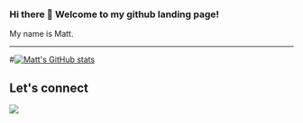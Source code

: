 ### Hi there 👋 Welcome to my github landing page!

My name is Matt.

---

#[![Matt's GitHub stats](https://github-readme-stats.vercel.app/api?username=Matt-Mcl)](https://github.com/Matt-Mcl)

<h2> Let's connect </h2>

[<img src="https://img.shields.io/badge/linkedin-%230077B5.svg?&style=for-the-badge&logo=linkedin&logoColor=white" />](https://www.linkedin.com/in/matthew-mcloughlin-1ab0921b9/)

